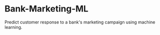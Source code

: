 # Bank-Marketing-ML
Predict customer response to a bank's marketing campaign using machine learning.
